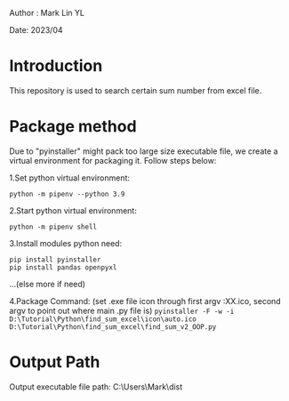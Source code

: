 
Author : Mark Lin YL

Date: 2023/04

# Introduction
This repository is used to search certain sum number from excel file.

# Package method
Due to "pyinstaller" might pack too large size executable file, we create a virtual environment for packaging it.
Follow steps below:

1.Set python virtual environment:
  ```
  python -m pipenv --python 3.9
  ```
2.Start python virtual environment:
  ```
  python -m pipenv shell
  ```
3.Install modules python need:
	
	pip install pyinstaller
	pip install pandas openpyxl
	
  ...(else more if need)
  
4.Package Command: (set .exe file icon through first argv :XX.ico,  second argv to point out where main .py file is)
	```
	pyinstaller -F -w -i D:\Tutorial\Python\find_sum_excel\icon\auto.ico D:\Tutorial\Python\find_sum_excel\find_sum_v2_OOP.py
	```
# Output Path
Output executable file path:
	C:\Users\Mark\dist
